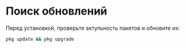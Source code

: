# Поиск обновлений

Перед установкой, проверьте актульность пакетов и обновите их:
```sh
pkg update && pkg upgrade
```